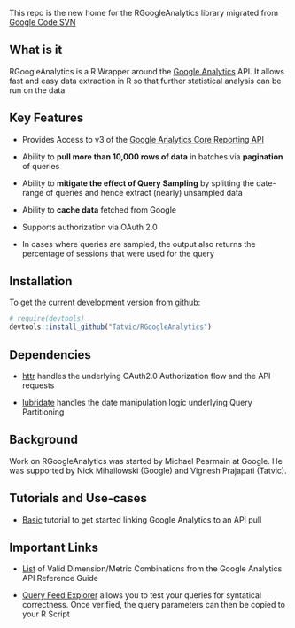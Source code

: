 
This repo is the new home for the RGoogleAnalytics library migrated from [Google Code SVN](https://code.google.com/p/r-google-analytics/)

## What is it

RGoogleAnalytics is a R Wrapper around the [Google Analytics](http://www.google.com/analytics/) API. It allows fast and easy data extraction in R so that further statistical analysis can be run on the data

## Key Features

* Provides Access to v3 of the [Google Analytics Core Reporting API](https://developers.google.com/analytics/devguides/reporting/core/v3/)

* Ability to **pull more than 10,000 rows of data** in batches via **pagination** of queries

* Ability to **mitigate the effect of Query Sampling** by splitting the date-range of queries and hence extract (nearly) unsampled data

* Ability to **cache data** fetched from Google

* Supports authorization via OAuth 2.0
  
* In cases where queries are sampled, the output also returns the percentage of sessions that were used for the query

## Installation


To get the current development version from github:

```R
# require(devtools)
devtools::install_github("Tatvic/RGoogleAnalytics")
```

## Dependencies

* [httr](http://cran.r-project.org/web/packages/httr/index.html) handles the underlying OAuth2.0 Authorization flow and the API requests

* [lubridate](http://cran.r-project.org/web/packages/lubridate/index.html) handles the date manipulation logic underlying Query Partitioning

## Background

Work on RGoogleAnalytics was started by Michael Pearmain at Google. He was supported by Nick Mihailowski (Google) and Vignesh Prajapati (Tatvic). 

## Tutorials and Use-cases

* [Basic](https://github.com/LucyMcGowan/Tutorials/blob/master/googleanalytics.Rmd) tutorial to get started linking Google Analytics to an API pull

## Important Links

* [List](https://developers.google.com/analytics/devguides/reporting/core/dimsmets) of Valid Dimension/Metric Combinations from the Google Analytics API Reference Guide

* [Query Feed Explorer](http://ga-dev-tools.appspot.com/explorer/) allows you to test your queries for syntatical correctness. Once verified, the query parameters can then be copied to your R Script
